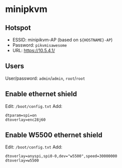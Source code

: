 # minipkvm

## Hotspot
* ESSID: minipikvm-AP (based on `${HOSTNAME}-AP`)
* Password: `pikvmisawesome`
* URL: https://10.5.4.1/

## Users
User/password: `admin`/`admin`, `root`/`root`

## Enable ethernet shield
Edit: `/boot/config.txt`
Add:
```
dtparam=spi=on
dtoverlay=enc28j60
```

## Enable W5500 ethernet shield
Edit: `/boot/config.txt`
Add:
```
dtoverlay=anyspi,spi0-0,dev="w5500",speed=30000000
dtoverlay=w5500
```
